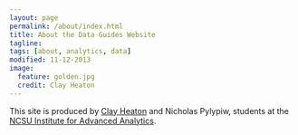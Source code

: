 ```yaml
---
layout: page
permalink: /about/index.html
title: About the Data Guides Website
tagline: 
tags: [about, analytics, data]
modified: 11-12-2013
image:
  feature: golden.jpg
  credit: Clay Heaton
---
```


This site is produced by [Clay Heaton](https://github.com/ccheaton) and Nicholas Pylypiw, students at the [NCSU Institute for Advanced Analytics](http://analytics.ncsu.edu). 